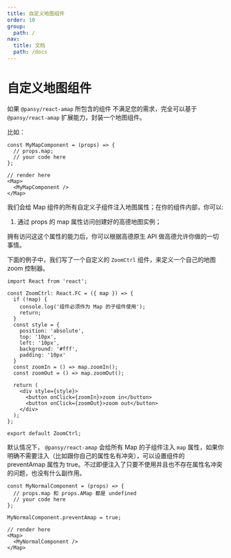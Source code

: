 ```yaml
---
title: 自定义地图组件
order: 10
group:
  path: /
nav:
  title: 文档
  path: /docs
---
```


# 自定义地图组件

如果 `@pansy/react-amap` 所包含的组件 不满足您的需求，完全可以基于 `@pansy/react-amap` 扩展能力，封装一个地图组件。

比如：

```tsx | pure
const MyMapComponent = (props) => {
  // props.map;
  // your code here
};

// render here
<Map>
  <MyMapComponent />
</Map>
```

我们会给 Map 组件的所有自定义子组件注入地图属性；在你的组件内部，你可以:

1. 通过 props 的 map 属性访问创建好的高德地图实例；

拥有访问这这个属性的能力后，你可以根据高德原生 API 做高德允许你做的一切事情。

下面的例子中，我们写了一个自定义的 `ZoomCtrl` 组件，来定义一个自己的地图 zoom 控制器。

```tsx | pure
import React from 'react';

const ZoomCtrl: React.FC = ({ map }) => {
  if (!map) {
    console.log('组件必须作为 Map 的子组件使用');
    return;
  }
  const style = {
    position: 'absolute',
    top: '10px',
    left: '10px',
    background: '#fff',
    padding: '10px'
  }
  const zoomIn = () => map.zoomIn();
  const zoomOut = () => map.zoomOut();

  return (
    <div style={style}>
      <button onClick={zoomIn}>zoom in</button>
      <button onClick={zoomOut}>zoom out</button>
    </div>
  );
};

export default ZoomCtrl;
```

默认情况下， `@pansy/react-amap` 会给所有 Map 的子组件注入 `map` 属性，如果你明确不需要注入（比如跟你自己的属性名有冲突），可以设置组件的 preventAmap 属性为 true。不过即便注入了只要不使用并且也不存在属性名冲突的问题，也没有什么副作用。

```tsx | pure
const MyNormalComponent = (props) => {
  // props.map 和 props.AMap 都是 undefined
  // your code here
};

MyNormalComponent.preventAmap = true;

// render here
<Map>
  <MyNormalComponent />
</Map>
```
